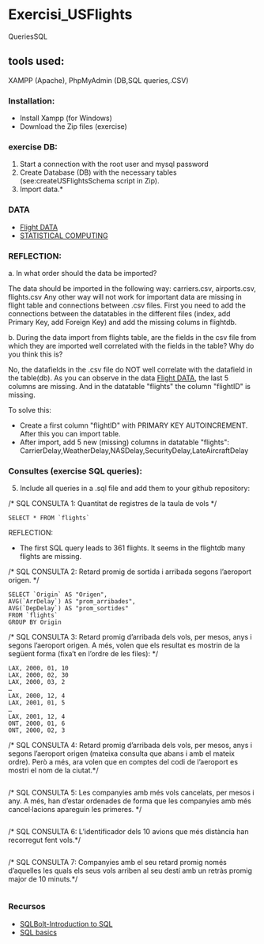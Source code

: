# Exercisi_USFlights
QueriesSQL

## tools used:
XAMPP (Apache), PhpMyAdmin (DB,SQL queries,.CSV)

### Installation:
- Install Xampp (for Windows)
- Download the Zip files (exercise)

### exercise DB:
1) Start a connection with the root user and mysql password
2) Create Database (DB) with the necessary tables (see:createUSFlightsSchema script in Zip).
3) Import data.*
### DATA 
- [Flight DATA](http://stat-computing.org/dataexpo/2009/the-data.html)
- [STATISTICAL COMPUTING](http://stat-computing.org/)

### REFLECTION:
a. In what order should the data be imported?

The data should be imported in the following way: carriers.csv, airports.csv, flights.csv
Any other way will not work for important data are missing in flight table and connections between .csv files. First you need to add the connections between the datatables in the different files (index, add Primary Key, add Foreign Key) and add the missing colums in flightdb.

b. During the data import from flights table, are the fields in the csv file from which they are imported well correlated with the fields in the table? Why do you think this is?

No, the datafields in the .csv file do NOT well correlate with the datafield in the table(db). As you can observe in the data [Flight DATA](http://stat-computing.org/dataexpo/2009/the-data.html), the last 5 columns are missing. And in the datatable "flights" the column 
"flightID" is missing.

To solve this:
- Create a first column "flightID" with PRIMARY KEY AUTOINCREMENT. After this you can import table.
- After import, add 5 new (missing) columns in datatable "flights": CarrierDelay,WeatherDelay,NASDelay,SecurityDelay,LateAircraftDelay

### Consultes (exercise SQL queries):
5) Include all queries in a .sql file and add them to your github repository:

/* SQL CONSULTA 1: Quantitat de registres de la taula de vols */
```
SELECT * FROM `flights`
```
REFLECTION:
- The first SQL query leads to 361 flights. It seems in the flightdb many flights are missing.


/* SQL CONSULTA 2:  Retard promig de sortida i arribada segons l’aeroport origen. */
```
SELECT `Origin` AS "Origen", 
AVG(`ArrDelay`) AS "prom_arribades", 
AVG(`DepDelay`) AS "prom_sortides" 
FROM `flights` 
GROUP BY Origin
```
/* SQL CONSULTA 3: Retard promig d’arribada dels vols, per mesos, anys i segons l’aeroport origen. A més, volen que els
resultat es mostrin de la següent forma (fixa’t en l’ordre de les files): */

```
LAX, 2000, 01, 10
LAX, 2000, 02, 30
LAX, 2000, 03, 2
…
LAX, 2000, 12, 4
LAX, 2001, 01, 5
…
LAX, 2001, 12, 4
ONT, 2000, 01, 6
ONT, 2000, 02, 3
```

/* SQL CONSULTA 4: Retard promig d’arribada dels vols, per mesos, anys i segons l’aeroport origen (mateixa consulta que abans  i amb el mateix ordre). Però a més, ara volen que en comptes del codi de l’aeroport es mostri el nom de la ciutat.*/
```

```
/* SQL CONSULTA 5: Les companyies amb més vols cancelats, per mesos i any. A més, han d’estar ordenades de forma que les companyies amb més cancel·lacions apareguin les primeres. */
```

```

/* SQL CONSULTA 6: L’identificador dels 10 avions que més distància han recorregut fent vols.*/
```

```

/* SQL CONSULTA 7: Companyies amb el seu retard promig només d’aquelles les quals els seus vols arriben al seu destí amb un retràs promig major de 10 minuts.*/
```

```

### Recursos
- [SQLBolt-Introduction to SQL](https://sqlbolt.com/)
- [SQL basics](https://www.w3schools.com/sql/sql_create_db.asp)
